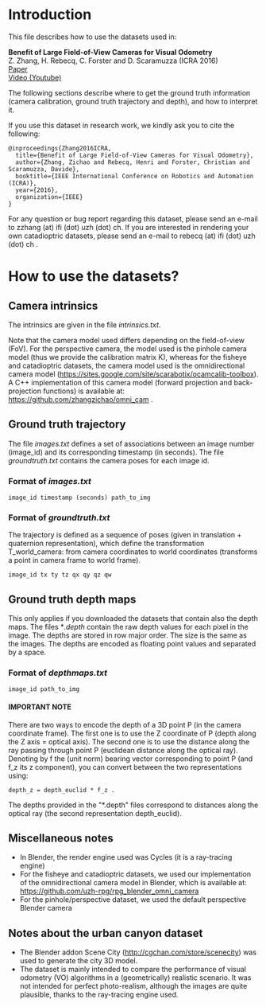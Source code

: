 # Introduction

This file describes how to use the datasets used in:

**Benefit of Large Field-of-View Cameras for Visual Odometry** \
Z. Zhang, H. Rebecq, C. Forster and D. Scaramuzza (ICRA 2016) \
[Paper](http://rpg.ifi.uzh.ch/docs/ICRA16_Zhang.pdf) \
[Video (Youtube)](https://youtu.be/6KXBoprGaR0)

The following sections describe where to get the ground truth information (camera calibration, ground truth trajectory and depth), and how to interpret it.

If you use this dataset in research work, we kindly ask you to cite the following:

    @inproceedings{Zhang2016ICRA,
      title={Benefit of Large Field-of-View Cameras for Visual Odometry},
      author={Zhang, Zichao and Rebecq, Henri and Forster, Christian and Scaramuzza, Davide},
      booktitle={IEEE International Conference on Robotics and Automation (ICRA)},
      year={2016},
      organization={IEEE}
    }

For any question or bug report regarding this dataset, please send an e-mail to zzhang (at) ifi (dot) uzh (dot) ch. If you are interested in rendering your own catadioptric datasets, please send an e-mail to rebecq (at) ifi (dot) uzh (dot) ch .

# How to use the datasets?

## Camera intrinsics

The intrinsics are given in the file *intrinsics.txt*.

Note that the camera model used differs depending on the field-of-view (FoV). For the perspective camera, the model used is the pinhole camera model (thus we provide the calibration matrix K), whereas for the fisheye and catadioptric datasets, the camera model used is the omnidirectional camera model (https://sites.google.com/site/scarabotix/ocamcalib-toolbox). A C++ implementation of this camera model (forward projection and back-projection functions) is available at: https://github.com/zhangzichao/omni_cam . 

## Ground truth trajectory

The file *images.txt* defines a set of associations between an image number (image_id) and its corresponding timestamp (in seconds). The file *groundtruth.txt* contains the camera poses for each image id.

### Format of *images.txt*

    image_id timestamp (seconds) path_to_img


### Format of *groundtruth.txt*

The trajectory is defined as a sequence of poses (given in translation + quaternion representation), which define the transformation T_world_camera: from camera coordinates to world coordinates (transforms a point in camera frame to world frame).

    image_id tx ty tz qx qy qz qw

## Ground truth depth maps

This only applies if you downloaded the datasets that contain also the depth maps. The files **.depth* contain the raw depth values for each pixel in the image. The depths are stored in row major order. The size is the same as the images. The depths are encoded as floating point values and separated by a space.

### Format of *depthmaps.txt*

    image_id path_to_img

#### IMPORTANT NOTE

There are two ways to encode the depth of a 3D point P (in the camera coordinate frame). The first one is to use the Z coordinate of P (depth along the Z axis = optical axis). The second one is to use the distance along the ray passing through point P (euclidean distance along the optical ray). Denoting by f the (unit norm) bearing vector corresponding to point P (and f_z its z component), you can convert between the two representations using:

    depth_z = depth_euclid * f_z .

The depths provided in the "*.depth" files correspond to distances along the optical ray (the second representation depth_euclid).

## Miscellaneous notes
 - In Blender, the render engine used was Cycles (it is a ray-tracing engine)
 - For the fisheye and catadioptric datasets, we used our implementation of the omnidirectional camera model in Blender, which is available at: https://github.com/uzh-rpg/rpg_blender_omni_camera
 - For the pinhole/perspective dataset, we used the default perspective Blender camera
 
 ## Notes about the urban canyon dataset
 - The Blender addon Scene City (http://cgchan.com/store/scenecity) was used to generate the city 3D model.
 - The dataset is mainly intended to compare the performance of visual odometry (VO) algorithms in a (geometrically) realistic scenario. It was not intended for perfect photo-realism, although the images are quite plausible, thanks to the ray-tracing engine used.
